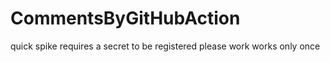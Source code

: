 # CommentsByGitHubAction
quick spike
requires a secret to be registered
please work
works
only once
